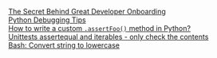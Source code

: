 [The Secret Behind Great Developer Onboarding](https://stackoverflow.blog/2018/02/05/secret-behind-great-developer-onboarding/)<br>
[Python Debugging Tips](https://stackoverflow.com/questions/1623039/python-debugging-tips)<br>
[How to write a custom `.assertFoo()` method in Python?](https://stackoverflow.com/questions/6655724/how-to-write-a-custom-assertfoo-method-in-python)<br>
[Unittests assertequal and iterables - only check the contents](https://stackoverflow.com/questions/7473071/unittests-assertequal-and-iterables-only-check-the-contents)<br>
[Bash: Convert string to lowercase](https://stackoverflow.com/questions/2264428/converting-string-to-lower-case-in-bash)
